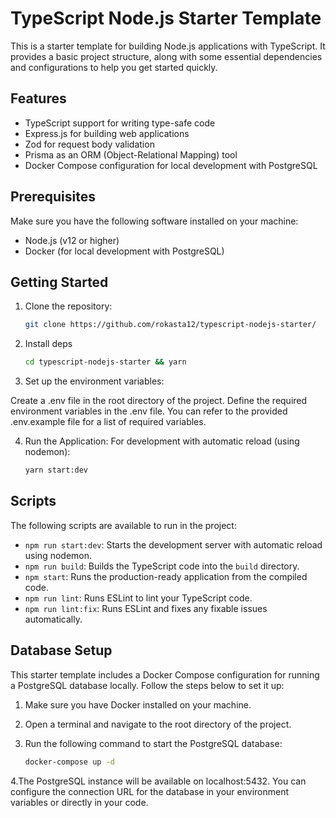 # TypeScript Node.js Starter Template

This is a starter template for building Node.js applications with TypeScript. It provides a basic project structure, along with some essential dependencies and configurations to help you get started quickly.

## Features

- TypeScript support for writing type-safe code
- Express.js for building web applications
- Zod for request body validation
- Prisma as an ORM (Object-Relational Mapping) tool
- Docker Compose configuration for local development with PostgreSQL

## Prerequisites

Make sure you have the following software installed on your machine:

- Node.js (v12 or higher)
- Docker (for local development with PostgreSQL)

## Getting Started

1. Clone the repository:
   ```bash
   git clone https://github.com/rokasta12/typescript-nodejs-starter/
   ```
2. Install deps
    ```bash
   cd typescript-nodejs-starter && yarn
    ```

3. Set up the environment variables:

Create a .env file in the root directory of the project.
Define the required environment variables in the .env file. You can refer to the provided .env.example file for a list of required variables.
 
4. Run the Application:
 For development with automatic reload (using nodemon):
   ```bash
   yarn start:dev
   ```
## Scripts

The following scripts are available to run in the project:

- `npm run start:dev`: Starts the development server with automatic reload using nodemon.
- `npm run build`: Builds the TypeScript code into the `build` directory.
- `npm start`: Runs the production-ready application from the compiled code.
- `npm run lint`: Runs ESLint to lint your TypeScript code.
- `npm run lint:fix`: Runs ESLint and fixes any fixable issues automatically.

## Database Setup

This starter template includes a Docker Compose configuration for running a PostgreSQL database locally. Follow the steps below to set it up:

1. Make sure you have Docker installed on your machine.

2. Open a terminal and navigate to the root directory of the project.

3. Run the following command to start the PostgreSQL database:

   ```bash
   docker-compose up -d
   ```
 4.The PostgreSQL instance will be available on localhost:5432. You can configure the connection URL for the database in your environment variables or directly in your code.

